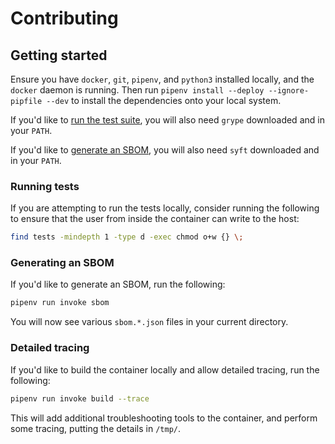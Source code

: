 # Contributing

## Getting started

Ensure you have `docker`, `git`, `pipenv`, and `python3` installed locally, and the `docker` daemon is running. Then run `pipenv install --deploy
--ignore-pipfile --dev` to install the dependencies onto your local system.

If you'd like to [run the test suite](#running-tests), you will also need `grype` downloaded and in your `PATH`.

If you'd like to [generate an SBOM](#generating-an-sbom), you will also need `syft` downloaded and in your `PATH`.

### Running tests

If you are attempting to run the tests locally, consider running the following to ensure that the user from inside the container can write to the
host:

```bash
find tests -mindepth 1 -type d -exec chmod o+w {} \;
```

### Generating an SBOM

If you'd like to generate an SBOM, run the following:

```bash
pipenv run invoke sbom
```

You will now see various `sbom.*.json` files in your current directory.

### Detailed tracing

If you'd like to build the container locally and allow detailed tracing, run the following:

```bash
pipenv run invoke build --trace
```

This will add additional troubleshooting tools to the container, and perform some tracing, putting the details in `/tmp/`.
